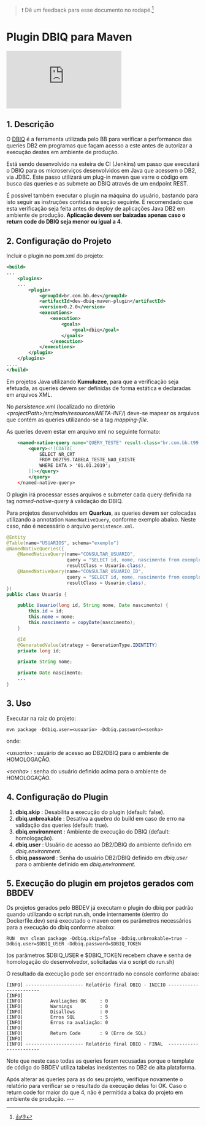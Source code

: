 > :exclamation: Dê um feedback para esse documento no rodapé.[^1]

# Plugin DBIQ para Maven 
![](https://eni.bb.com.br/eni1/matomo.php?idsite=469&amp;rec=1&amp;url=https://fontes.intranet.bb.com.br/dev/publico/roteiros/-/blob/master/db2/UsandoDBIQEmProjetosJava.md&amp;action_name=db2/UsandoDBIQEmProjetosJava)

## 1. Descrição

O [DBIQ](https://www.infotel.com/us/mainframe-software/db-iq/) é a ferramenta utilizada pelo BB para verificar a performance das queries DB2 em programas que façam acesso a este antes de autorizar a execução destes em ambiente de produção. 

Está sendo desenvolvido na esteira de CI (Jenkins) um passo que executará o DBIQ para os microserviços desenvolvidos em Java que acessem o DB2, via JDBC. Este passo utilizará um plug-in maven que varre o código em busca das queries e as submete ao DBIQ através de um endpoint REST. 

É possível também executar o plugin na máquina do usuário, bastando para isto seguir as instruções contidas na seção seguinte. É recomendado que esta verificação seja feita antes do deploy de aplicações Java DB2 em ambiente de produção. **Aplicação devem ser baixadas apenas caso o return code do DBIQ seja menor ou igual a 4**.  

## 2. Configuração do Projeto

Incluir o plugin no pom.xml do projeto:

```xml
<build>
...
    <plugins>
    ...
        <plugin>
            <groupId>br.com.bb.dev</groupId>
            <artifactId>dev-dbiq-maven-plugin</artifactId>
            <version>0.2.0</version>
            <executions>
                <execution>
                    <goals>
                        <goal>dbiq</goal>
                    </goals>
                </execution>
            </executions>
        </plugin>
    </plugins>
....
</build>
```

Em projetos Java utilizando **Kumuluzee**, para que a verificação seja efetuada, as queries devem ser definidas de forma estática e declaradas em arquivos XML.

No *persistence.xml* (localizado no diretório *\<projectPath\>/src/main/resources/META-INF/*) deve-se mapear os arquivos que contém as queries utilizando-se a tag *mapping-file*.


As queries devem estar em arquivo xml no seguinte formato: 

```xml
    <named-native-query name="QUERY_TESTE" result-class="br.com.bb.t99.model.TabelaTesteNaoExiste">
        <query><![CDATA[
			SELECT NR_CRT 
            FROM DB2T99.TABELA_TESTE_NAO_EXISTE 
            WHERE DATA > '01.01.2019'; 
        ]]></query>
        </query>
    </named-native-query>
```

O plugin irá processar esses arquivos e submeter cada query definida na tag *named-native-query* à validação do DBIQ.

Para projetos desenvolvidos em **Quarkus**, as queries devem ser colocadas utilizando a annotation `NamedNativeQuery`, conforme exemplo abaixo. Neste caso, não é necessário o arquivo `persistence.xml`. 

```java
@Entity
@Table(name="USUARIOS", schema="exemplo")
@NamedNativeQueries({
    @NamedNativeQuery(name="CONSULTAR_USUARIO", 
                      query = "SELECT id, nome, nascimento from exemplo.USUARIOS", 
                      resultClass = Usuario.class),
    @NamedNativeQuery(name="CONSULTAR_USUARIO_ID", 
                      query = "SELECT id, nome, nascimento from exemplo.USUARIOS WHERE id = :idUsuario", 
                      resultClass = Usuario.class),
})
public class Usuario {

    public Usuario(long id, String nome, Date nascimento) {
        this.id = id;
        this.nome = nome;
        this.nascimento = copyDate(nascimento);
    }

    @Id
    @GeneratedValue(strategy = GenerationType.IDENTITY)
    private long id;

    private String nome;

    private Date nascimento;
    ...
}
```

## 3. Uso

Executar na raiz do projeto:
```
mvn package -Ddbiq.user=<usuario> -Ddbiq.password=<senha>
```

onde:

*\<usuario\>* : usuário de acesso ao DB2/DBIQ para o ambiente de HOMOLOGAÇÃO.

*\<senha\>* : senha do usuário definido acima para o ambiente de HOMOLOGAÇÃO.


## 4. Configuração do Plugin

1. **dbiq.skip** : Desabilita a execução do plugin (default: false).
1. **dbiq.unbreakable** : Desativa a *quebra* do build em caso de erro na validação das queries (default: true).
1. **dbiq.environment** : Ambiente de execução do DBIQ (default: homologação).
1. **dbiq.user** : Usuário de acesso ao DB2/DBIQ do ambiente definido em *dbiq.environment*.
1. **dbiq.password** : Senha do usuário DB2/DBIQ definido em *dbiq.user* para o ambiente definido em *dbiq.environment*. 

## 5. Execução do plugin em projetos gerados com BBDEV 

Os projetos gerados pelo BBDEV já executam o plugin do dbiq por padrão quando utilizando o script run.sh, onde internamente (dentro do Dockerfile.dev) será executado o maven com os parâmetros necessários para a execução do dbiq conforme abaixo: 

```
RUN  mvn clean package -Ddbiq.skip=false -Ddbiq.unbreakable=true -Ddbiq.user=$DBIQ_USER -Ddbiq.password=$DBIQ_TOKEN
```

(os parâmetros $DBIQ_USER e $DBIQ_TOKEN recebem chave e senha de homologação do desenvolvedor, solicitadas via o script do run.sh)

O resultado da execução pode ser encontrado no console conforme abaixo: 

```
[INFO] --------------------- Relatório final DBIQ - INICIO -----------------------
[INFO] 
[INFO]          Avaliações OK     : 0
[INFO]          Warnings          : 0
[INFO]          Disallows         : 0
[INFO]          Erros SQL         : 5
[INFO]          Erros na avaliação: 0
[INFO] 
[INFO]          Return Code       : 9 (Erro de SQL)
[INFO] 
[INFO] --------------------- Relatório final DBIQ - FINAL  -----------------------
```

Note que neste caso todas as queries foram recusadas porque o template de código do BBDEV utiliza tabelas inexistentes no DB2 de alta plataforma. 

Após alterar as queries para as do seu projeto, verifique novamente o relatório para verificar se o resultado da execução delas foi OK. Caso o return code for maior do que 4, não é permitida a baixa do projeto em ambiente de produção. ---
[^1]: [👍👎](http://feedback.dev.intranet.bb.com.br/?origem=roteiros&url_origem=fontes.intranet.bb.com.br/dev/publico/roteiros/-/blob/master/db2/UsandoDBIQEmProjetosJava.md&internalidade=db2/UsandoDBIQEmProjetosJava)
